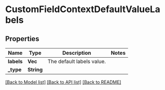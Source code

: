 # CustomFieldContextDefaultValueLabels

## Properties

Name | Type | Description | Notes
------------ | ------------- | ------------- | -------------
**labels** | **Vec<String>** | The default labels value. | 
**_type** | **String** |  | 

[[Back to Model list]](../README.md#documentation-for-models) [[Back to API list]](../README.md#documentation-for-api-endpoints) [[Back to README]](../README.md)


